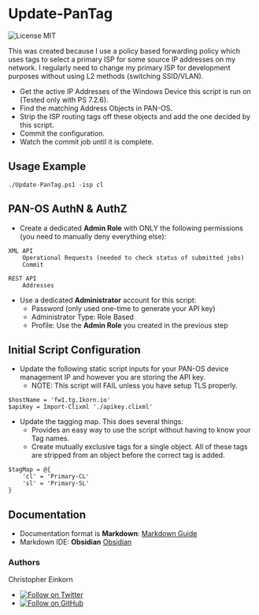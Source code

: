 # Update-PanTag
![License MIT](https://img.shields.io/github/license/singlekorn/Update-PanTag)

This was created because I use a policy based forwarding policy which uses tags to select a primary ISP for some source IP addresses on my network.  I regularly need to change my primary ISP for development purposes without using L2 methods (switching SSID/VLAN).

- Get the active IP Addresses of the Windows Device this script is run on (Tested only with PS 7.2.6).
- Find the matching Address Objects in PAN-OS.
- Strip the ISP routing tags off these objects and add the one decided by this script.
- Commit the configuration.
- Watch the commit job until it is complete.

## Usage Example
`./Update-PanTag.ps1 -isp cl`

## PAN-OS AuthN & AuthZ

- Create a dedicated **Admin Role** with ONLY the following permissions (you need to manually deny everything else):

```
XML API
    Operational Requests (needed to check status of submitted jobs)
    Commit
    
REST API
    Addresses
```

- Use a dedicated **Administrator** account for this script:
    - Password (only used one-time to generate your API key)
    - Administrator Type: Role Based
    - Profile: Use the **Admin Role** you created in the previous step

## Initial Script Configuration

- Update the following static script inputs for your PAN-OS device management IP and however you are storing the API key.
    - NOTE: This script will FAIL unless you have setup TLS properly.

```
$hostName = 'fw1.tg.1korn.io'
$apiKey = Import-Clixml './apikey.clixml'
```

- Update the tagging map.  This does several things:
    - Provides an easy way to use the script without having to know your Tag names.
    - Create mutually exclusive tags for a single object.  All of these tags are stripped from an object before the correct tag is added.

```
$tagMap = @{
    'cl' = 'Primary-CL'
    'sl' = 'Primary-SL'
}
```

## Documentation
- Documentation format is **Markdown**: [Markdown Guide](https://www.markdownguide.org/)
- Markdown IDE: **Obsidian** [Obsidian](https://obsidian.md/)

###  Authors
Christopher Einkorn
- [![Follow on Twitter](https://img.shields.io/twitter/follow/singlekorn?style=social)](https://twitter.com/singlekorn)
- [![Follow on GitHub](https://img.shields.io/github/followers/singlekorn?label=singlekorn&style=social)](https://github.com/singlekorn)